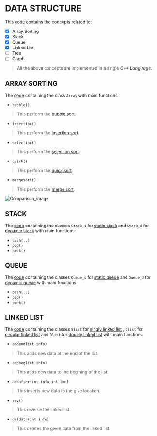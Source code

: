 # **DATA STRUCTURE**
This [code](https://github.com/sripesh/DataStructure/blob/main/DataStructure.cpp) contains the concepts related to:
- [x] Array Sorting
- [x] Stack
- [x] Queue
- [x] Linked List
- [ ] Tree
- [ ] Graph

> All the above concepts are implemented in a single ***C++ Language***.

## **ARRAY SORTING**
The [code](https://github.com/sripesh/DataStructure/blob/main/DataStructure.cpp) containing the class `Array` with main functions:
- `bubble()`
> This perform the [bubble sort](https://www.geeksforgeeks.org/bubble-sort/).
- `insertion()`
> This perform the [insertion sort](https://www.geeksforgeeks.org/insertion-sort/).
- `selection()`
> This perform the [selection sort](https://www.geeksforgeeks.org/selection-sort/).
- `quick()`
> This perform the [quick sort](https://www.geeksforgeeks.org/quick-sort/).
- `mergesort()`
> This perform the [merge sort](https://www.geeksforgeeks.org/merge-sort/).

![Comparison_image](https://s3.ap-south-1.amazonaws.com/afteracademy-server-uploads/comparison-of-sorting-algorithms-compare1-18082c14f960abf3.png)

## **STACK**
The [code](https://github.com/sripesh/DataStructure/blob/main/DataStructure.cpp) containing the classes `Stack_s` for [static stack](http://www.cppforschool.com/tutorial/ds.html) and `Stack_d` for [dynamic stack](http://www.cppforschool.com/tutorial/dynamic-stack.html) with main functions:
- `push(..)`
- `pop()`
- `peek()`

## **QUEUE**
The [code](https://github.com/sripesh/DataStructure/blob/main/DataStructure.cpp) containing the classes `Queue_s` for [static queue](https://scanftree.com/Data_Structure/Static-Queue) and `Queue_d` for [dynamic queue](https://scanftree.com/Data_Structure/dynamic-queue) with main functions:
- `push(..)`
- `pop()`
- `peek()`

## **LINKED LIST**
The [code](https://github.com/sripesh/DataStructure/blob/main/DataStructure.cpp) containing the classes `Slist` for [singly linked list](https://www.geeksforgeeks.org/data-structures/linked-list/singly-linked-list/) , `Clist` for [circular linked list](https://www.geeksforgeeks.org/circular-linked-list/) and `Dlist` for [doubly linked list](https://www.geeksforgeeks.org/doubly-linked-list/) with main functions:
- `addend(int info)`
> This adds new data at the end of the list.
- `addbeg(int info)`
> This adds new data to the begining of the list.
- `addafter(int info,int loc)`
> This inserts new data to the give location.
- `rev()`
> This reverse the linked list.
- `deldata(int info)`
> This deletes the given data from the linked list.